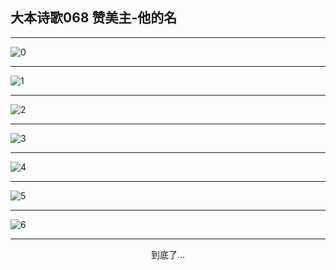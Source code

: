 
## 大本诗歌068 赞美主-他的名
        
<div id="aplayer0"></div>

<div id="aplayer1"></div>

<div id="aplayer2"></div>

---

<img alt="0" data-original="https://cdn.jsdelivr.net/gh/k34869/shi/data/d0064/0">

---

<img alt="1" data-original="https://cdn.jsdelivr.net/gh/k34869/shi/data/d0064/1">

---

<img alt="2" data-original="https://cdn.jsdelivr.net/gh/k34869/shi/data/d0064/2">

---

<img alt="3" data-original="https://cdn.jsdelivr.net/gh/k34869/shi/data/d0064/3">

---

<img alt="4" data-original="https://cdn.jsdelivr.net/gh/k34869/shi/data/d0064/4">

---

<img alt="5" data-original="https://cdn.jsdelivr.net/gh/k34869/shi/data/d0064/5">

---

<img alt="6" data-original="https://cdn.jsdelivr.net/gh/k34869/shi/data/d0064/6">

---

<p style="text-align: center">到底了...</p>

<script src="/js/dist-view.js"></script>

<script>
MAIN.id = 'd0064';
        
const ap0 = new APlayer({
    container: document.getElementById('aplayer0'),
    volume: 1,
    loop: 'none',
    preload: 'none',
    audio: [{
        name: 'D68.mp3',
        artist: '大本诗歌',
        url: 'https://res.wx.qq.com/voice/getvoice?mediaid=MzI0NTk3MDM5M18yMjQ3NTE3MTEz',
        cover: '/favicon'
    }]
});
const ap1 = new APlayer({
    container: document.getElementById('aplayer1'),
    volume: 1,
    loop: 'none',
    preload: 'none',
    audio: [{
        name: 'D68第一节领唱.mp3',
        artist: '大本诗歌',
        url: 'https://res.wx.qq.com/voice/getvoice?mediaid=MzI0NTk3MDM5M18yMjQ3NTE3MTE0',
        cover: '/favicon'
    }]
});
const ap2 = new APlayer({
    container: document.getElementById('aplayer2'),
    volume: 1,
    loop: 'none',
    preload: 'none',
    audio: [{
        name: 'D68教唱版.mp3',
        artist: '大本诗歌',
        url: 'https://res.wx.qq.com/voice/getvoice?mediaid=MzI0NTk3MDM5M18yMjQ3NTE3MTE1',
        cover: '/favicon'
    }]
});
</script>
